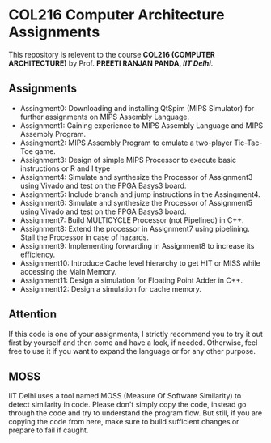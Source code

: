 # COL216 Computer Architecture Assignments
This repository is relevent to the course **COL216 (COMPUTER ARCHITECTURE)** by Prof. **PREETI RANJAN PANDA, *IIT Delhi***.

## Assignments
- Assingment0: Downloading and installing QtSpim (MIPS Simulator) for further assignments on MIPS Assembly Language.
- Assignment1: Gaining experience to MIPS Assembly Language and MIPS Assembly Program.
- Assingment2: MIPS Assembly Program to emulate a two-player Tic-Tac-Toe game.
- Assignment3: Design of simple MIPS Processor to execute basic instructions or R and I type
- Assignment4: Simulate and synthesize the Processor of Assignment3 using Vivado and test on the FPGA Basys3 board. 
- Assignment5: Include branch and jump instructions in the Assingment4.
- Assignment6: Simulate and synthesize the Processor of Assignment5 using Vivado and test on the FPGA Basys3 board.
- Assignment7: Build MULTICYCLE Processor (not Pipelined) in C++.
- Assignment8: Extend the processor in Assignment7 using pipelining. Stall the Processor in case of hazards.
- Assignment9: Implementing forwarding in Assignment8 to increase its efficiency.
- Assignment10: Introduce Cache level hierarchy to get HIT or MISS while accessing the Main Memory.
- Assignment11: Design a simulation for Floating Point Adder in C++.
- Assignment12: Design a simulation for cache memory.

## Attention
If this code is one of your assignments, I strictly recommend you to try it out first by yourself and then come and have a look, if needed. Otherwise, feel free to use it if you want to expand the language or for any other purpose.
## MOSS
IIT Delhi uses a tool named MOSS (Measure Of Software Similarity) to detect similarity in code. Please don't simply copy the code, instead go through the code and try to understand the program flow. But still, if you are copying the code from here, make sure to build sufficient changes or prepare to fail if caught.
